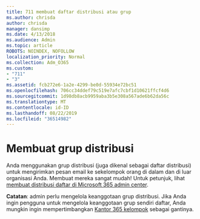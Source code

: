 ```yaml
---
title: 711 membuat daftar distribusi atau grup
ms.author: chrisda
author: chrisda
manager: dansimp
ms.date: 4/13/2018
ms.audience: Admin
ms.topic: article
ROBOTS: NOINDEX, NOFOLLOW
localization_priority: Normal
ms.collection: Adm_O365
ms.custom:
- "711"
- "3"
ms.assetid: fcb272e6-1a2e-4299-be0d-55934e72bc51
ms.openlocfilehash: 706cc34ddef79c519e7afc7cbf1d10621ffcf4d6
ms.sourcegitcommit: 1d98db8acb9959aba3b5e308a567ade6b62da56c
ms.translationtype: MT
ms.contentlocale: id-ID
ms.lasthandoff: 08/22/2019
ms.locfileid: "36514982"
---
```

# <a name="create-distribution-groups"></a>Membuat grup distribusi

Anda menggunakan grup distribusi (juga dikenal sebagai daftar distribusi) untuk mengirimkan pesan email ke sekelompok orang di dalam dan di luar organisasi Anda. Membuat mereka sangat mudah! Untuk petunjuk, lihat [membuat distribusi daftar di Microsoft 365 admin center](https://support.office.com/article/b1ffe755-59e5-4369-826d-825f145a8400).

**Catatan**: admin perlu mengelola keanggotaan grup distribusi. Jika Anda ingin pengguna untuk mengelola keanggotaan grup sendiri daftar, Anda mungkin ingin mempertimbangkan [Kantor 365 kelompok](https://support.office.com/article/b565caa1-5c40-40ef-9915-60fdb2d97fa2) sebagai gantinya.
